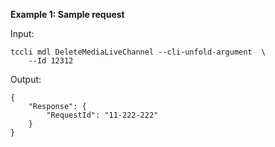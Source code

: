 **Example 1: Sample request**



Input: 

```
tccli mdl DeleteMediaLiveChannel --cli-unfold-argument  \
    --Id 12312
```

Output: 
```
{
    "Response": {
        "RequestId": "11-222-222"
    }
}
```

